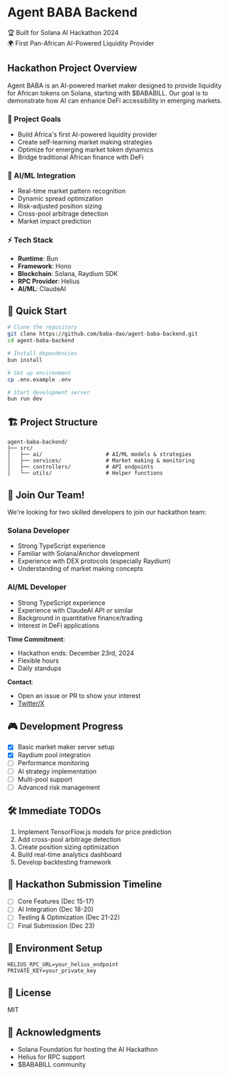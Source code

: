 # Agent BABA Backend

🏆 Built for Solana AI Hackathon 2024  
🌍 First Pan-African AI-Powered Liquidity Provider

## Hackathon Project Overview

Agent BABA is an AI-powered market maker designed to provide liquidity for African tokens on Solana, starting with $BABABILL. Our goal is to demonstrate how AI can enhance DeFi accessibility in emerging markets.

### 🎯 Project Goals

- Build Africa's first AI-powered liquidity provider
- Create self-learning market making strategies
- Optimize for emerging market token dynamics
- Bridge traditional African finance with DeFi

### 🧠 AI/ML Integration

- Real-time market pattern recognition
- Dynamic spread optimization
- Risk-adjusted position sizing
- Cross-pool arbitrage detection
- Market impact prediction

### ⚡ Tech Stack

- **Runtime**: Bun
- **Framework**: Hono
- **Blockchain**: Solana, Raydium SDK
- **RPC Provider**: Helius
- **AI/ML**: ClaudeAI

## 🚀 Quick Start

```bash
# Clone the repository
git clone https://github.com/baba-dao/agent-baba-backend.git
cd agent-baba-backend

# Install dependencies
bun install

# Set up environment
cp .env.example .env

# Start development server
bun run dev
```

## 🏗️ Project Structure

```
agent-baba-backend/
├── src/
│   ├── ai/                    # AI/ML models & strategies
│   ├── services/              # Market making & monitoring
│   ├── controllers/           # API endpoints
│   └── utils/                 # Helper functions
```

## 🤝 Join Our Team!

We're looking for two skilled developers to join our hackathon team:

### Solana Developer

- Strong TypeScript experience
- Familiar with Solana/Anchor development
- Experience with DEX protocols (especially Raydium)
- Understanding of market making concepts

### AI/ML Developer

- Strong TypeScript experience
- Experience with ClaudeAI API or similar
- Background in quantitative finance/trading
- Interest in DeFi applications

**Time Commitment**:

- Hackathon ends: December 23rd, 2024
- Flexible hours
- Daily standups

**Contact**:

- Open an issue or PR to show your interest
- [Twitter/X](@bababillmeme)

## 🎮 Development Progress

- [x] Basic market maker server setup
- [x] Raydium pool integration
- [ ] Performance monitoring
- [ ] AI strategy implementation
- [ ] Multi-pool support
- [ ] Advanced risk management

## 🛠️ Immediate TODOs

1. Implement TensorFlow.js models for price prediction
2. Add cross-pool arbitrage detection
3. Create position sizing optimization
4. Build real-time analytics dashboard
5. Develop backtesting framework

## 🏁 Hackathon Submission Timeline

- [ ] Core Features (Dec 15-17)
- [ ] AI Integration (Dec 18-20)
- [ ] Testing & Optimization (Dec 21-22)
- [ ] Final Submission (Dec 23)

## 🔑 Environment Setup

```env
HELIUS_RPC_URL=your_helius_endpoint
PRIVATE_KEY=your_private_key
```

## 📜 License

MIT

## 🙏 Acknowledgments

- Solana Foundation for hosting the AI Hackathon
- Helius for RPC support
- $BABABILL community
